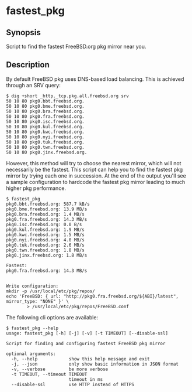 # fastest_pkg

## Synopsis

Script to find the fastest FreeBSD.org pkg mirror near you.

## Description

By default FreeBSD pkg uses DNS-based load balancing. This is achieved through an SRV query:

```console
$ dig +short _http._tcp.pkg.all.freebsd.org srv
50 10 80 pkg0.bbt.freebsd.org.
50 10 80 pkg0.bme.freebsd.org.
50 10 80 pkg0.bra.freebsd.org.
50 10 80 pkg0.fra.freebsd.org.
50 10 80 pkg0.isc.freebsd.org.
50 10 80 pkg0.kul.freebsd.org.
50 10 80 pkg0.kwc.freebsd.org.
50 10 80 pkg0.nyi.freebsd.org.
50 10 80 pkg0.tuk.freebsd.org.
50 10 80 pkg0.twn.freebsd.org.
50 10 80 pkg0.jinx.freebsd.org.
```

However, this method will try to choose the nearest mirror, which will not necessarily be the fastest. This script can help you to find the fastest pkg mirror by trying each one in succession. At the end of the output you'll see a sample configuration to hardcode the fastest pkg mirror leading to much higher pkg performance.


```console
$ fastest_pkg
pkg0.bbt.freebsd.org: 587.7 kB/s
pkg0.bme.freebsd.org: 13.9 MB/s
pkg0.bra.freebsd.org: 1.4 MB/s
pkg0.fra.freebsd.org: 14.3 MB/s
pkg0.isc.freebsd.org: 0.0 B/s
pkg0.kul.freebsd.org: 1.9 MB/s
pkg0.kwc.freebsd.org: 1.5 MB/s
pkg0.nyi.freebsd.org: 4.0 MB/s
pkg0.tuk.freebsd.org: 2.6 MB/s
pkg0.twn.freebsd.org: 1.8 MB/s
pkg0.jinx.freebsd.org: 1.8 MB/s

Fastest:
pkg0.fra.freebsd.org: 14.3 MB/s


Write configuration:
mkdir -p /usr/local/etc/pkg/repos/
echo 'FreeBSD: { url: "http://pkg0.fra.freebsd.org/${ABI}/latest", mirror_type: "NONE" }' \
        > /usr/local/etc/pkg/repos/FreeBSD.conf

```

The following cli options are available:

```console
$ fastest_pkg --help
usage: fastest_pkg [-h] [-j] [-v] [-t TIMEOUT] [--disable-ssl]

Script for finding and configuring fastest FreeBSD pkg mirror

optional arguments:
  -h, --help            show this help message and exit
  -j, --json            only show basic information in JSON format
  -v, --verbose         be more verbose
  -t TIMEOUT, --timeout TIMEOUT
                        timeout in ms
  --disable-ssl         use HTTP instead of HTTPS
```
